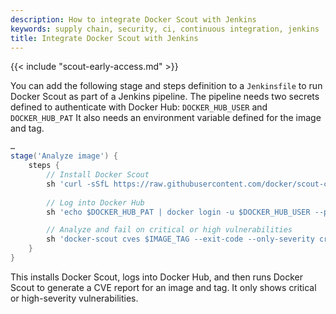 ```yaml
---
description: How to integrate Docker Scout with Jenkins
keywords: supply chain, security, ci, continuous integration, jenkins
title: Integrate Docker Scout with Jenkins
---
```


{{< include "scout-early-access.md" >}}

You can add the following stage and steps definition to a `Jenkinsfile` to run
Docker Scout as part of a Jenkins pipeline. The pipeline needs two secrets
defined to authenticate with Docker Hub: `DOCKER_HUB_USER` and `DOCKER_HUB_PAT`
It also needs an environment variable defined for the image and tag.

```groovy
…
stage('Analyze image') {
    steps {
        // Install Docker Scout
        sh 'curl -sSfL https://raw.githubusercontent.com/docker/scout-cli/main/install.sh | sh -s -- -b /usr/local/bin'
        
        // Log into Docker Hub
        sh 'echo $DOCKER_HUB_PAT | docker login -u $DOCKER_HUB_USER --password-stdin'

        // Analyze and fail on critical or high vulnerabilities
        sh 'docker-scout cves $IMAGE_TAG --exit-code --only-severity critical,high'
    }
}
```

This installs Docker Scout, logs into Docker Hub, and then runs Docker Scout to
generate a CVE report for an image and tag. It only shows critical or
high-severity vulnerabilities.

